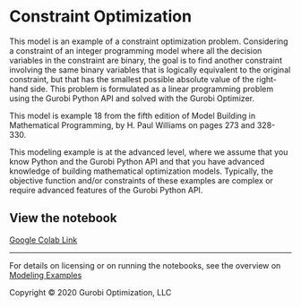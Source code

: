 # Constraint Optimization

This model is an example of a constraint optimization problem. Considering a constraint of an integer programming model 
where all the decision variables in the constraint are binary, the goal is to find another constraint involving the same 
binary variables that is logically equivalent to the original constraint, but that has the smallest possible absolute 
value of the right-hand side. This problem is formulated as a linear programming problem using the Gurobi Python API and 
solved with the Gurobi Optimizer.

This model is example 18 from the fifth edition of Model Building in Mathematical Programming, by H. Paul Williams on 
pages 273 and 328-330.

This modeling example is at the advanced level, where we assume that you know Python and the Gurobi Python API and 
that you have advanced knowledge of building mathematical optimization models. Typically, the objective function 
and/or constraints of these examples are complex or require advanced features of the Gurobi Python API.

## View the notebook

[Google Colab Link](https://colab.research.google.com/github/Gurobi/modeling-examples/blob/master/constraint_optimization/constraint_optimization_gcl.ipynb)


----
For details on licensing or on running the notebooks, see the overview on [Modeling Examples](../)


Copyright © 2020 Gurobi Optimization, LLC
